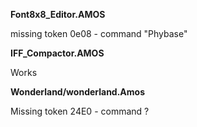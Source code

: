 **Font8x8_Editor.AMOS**

missing token 0e08 - command "Phybase"

**IFF_Compactor.AMOS**

Works

**Wonderland/wonderland.Amos**

Missing token 24E0 - command ?
